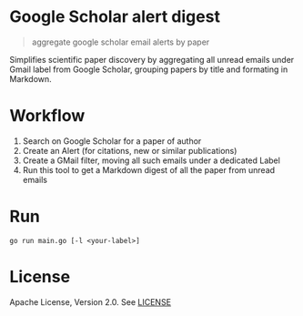 # Google Scholar alert digest
> aggregate google scholar email alerts by paper

Simplifies scientific paper discovery by aggregating all unread emails under
Gmail label from Google Scholar, grouping papers by title and formating in Markdown.

# Workflow

 1. Search on Google Scholar for a paper of author
 2. Create an Alert (for citations, new or similar publications)
 3. Create a GMail filter, moving all such emails under a dedicated Label
 4. Run this tool to get a Markdown digest of all the paper from unread emails

# Run

`go run main.go [-l <your-label>]`

# License

Apache License, Version 2.0. See [LICENSE](LICENSE)